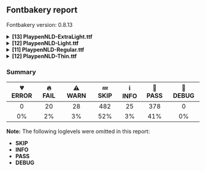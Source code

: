 ## Fontbakery report

Fontbakery version: 0.8.13

<details><summary><b>[13] PlaypenNLD-ExtraLight.ttf</b></summary><div><details><summary>🔥 <b>FAIL:</b> Check glyphs do not have components which are themselves components. (<a href="https://font-bakery.readthedocs.io/en/stable/fontbakery/profiles/googlefonts.html#com.google.fonts/check/glyf_nested_components">com.google.fonts/check/glyf_nested_components</a>)</summary><div>

>
>There have been bugs rendering variable fonts with nested components. Additionally, some static fonts with nested components have been reported to have rendering and printing issues.
>
>For more info, see: * https://github.com/googlefonts/fontbakery/issues/2961 * https://github.com/arrowtype/recursive/issues/412
>
* 🔥 **FAIL** The following glyphs have components which themselves are component glyphs:
	* uni1EAE
	* uni1EB0
	* uni1EB2
	* uni1EB4
	* uni1EA8
	* uni1EAA
	* Dcroat
	* uni1EC2
	* uni1EC4
	* IJacute
	* uni1ED4
	* uni1ED6
	* uni1EDA
	* uni1EE2
	* uni1EDC
	* uni1EDE
	* uni1EE0
	* uni1EE8
	* uni1EF0
	* uni1EEA
	* uni1EEC
	* uni1EEE
	* uni1EAF
	* uni1EB1
	* uni1EB3
	* uni1EB5
	* uni1EA5
	* uni1EA7
	* uni1EA9
	* uni1EAB
	* uni1EBF
	* uni1EC1
	* uni1EC3
	* uni1EC5
	* ijacute
	* uni1ED1
	* uni1ED3
	* uni1ED5
	* uni1ED7
	* uni1EDB
	* uni1EE3
	* uni1EDD
	* uni1EDF
	* uni1EE1
	* uni1EE9
	* uni1EF1
	* uni1EEB
	* uni1EED
	* uni1EEF
	* a.mod.fin
	* b.mod.ini
	* b.mod.med
	* b.mod.fin
	* c.mod.fin
	* d.mod.fin
	* f.mod.ini
	* f.mod.med
	* f.mod.fin
	* g.mod.ini
	* g.mod.med
	* g.mod.fin
	* h.mod.fin
	* i.mod.fin
	* j.mod.ini
	* j.mod.med
	* j.mod.fin
	* k.mod.fin
	* l.mod.fin
	* m.mod.fin
	* n.mod.fin
	* o.mod.ini
	* o.mod.med
	* o.mod.fin
	* p.mod.ini
	* p.mod.med
	* p.mod.fin
	* q.mod.ini
	* q.mod.med
	* q.mod.fin
	* r.mod.fin
	* s.mod.ini
	* u.mod.fin
	* v.mod.ini
	* v.mod.med
	* v.mod.fin
	* w.mod.ini
	* w.mod.med
	* w.mod.fin
	* x.mod.fin
	* y.mod.ini
	* y.mod.med
	* y.mod.fin
	* z.mod.fin
	* ae.mod.fin
	* oe.mod.fin
	* eth.mod.fin
	* ij.mod
	* ij.mod.ini
	* ij.mod.med
	* ij.mod.fin
	* b.jmc.fin
	* p.jmc
	* p.jmc.fin
	* q.jmc
	* q.jmc.fin
	* q.jmc_ar
	* q.jmc_ar.fin
	* s.jmc
	* germandbls.jmc.fin
	* ij.jmc.ini
	* ij.jmc.fin and thorn.jmc.fin [code: found-nested-components]
</div></details><details><summary>🔥 <b>FAIL:</b> PPEM must be an integer on hinted fonts. (<a href="https://font-bakery.readthedocs.io/en/stable/fontbakery/profiles/googlefonts.html#com.google.fonts/check/integer_ppem_if_hinted">com.google.fonts/check/integer_ppem_if_hinted</a>)</summary><div>

>
>Hinted fonts must have head table flag bit 3 set.
>
>Per https://docs.microsoft.com/en-us/typography/opentype/spec/head, bit 3 of Head::flags decides whether PPEM should be rounded. This bit should always be set for hinted fonts.
>
>Note: Bit 3 = Force ppem to integer values for all internal scaler math; May use fractional ppem sizes if this bit is clear;
>
* 🔥 **FAIL** This is a hinted font, so it must have bit 3 set on the flags of the head table, so that PPEM values will be rounded into an integer value.

This can be accomplished by using the 'gftools fix-hinting' command.

# create virtualenv
python3 -m venv venv
# activate virtualenv
source venv/bin/activate
# install gftools
pip install git+https://www.github.com/googlefonts/tools [code: bad-flags]
</div></details><details><summary>🔥 <b>FAIL:</b> Check font follows the Google Fonts vertical metric schema (<a href="https://font-bakery.readthedocs.io/en/stable/fontbakery/profiles/googlefonts.html#com.google.fonts/check/vertical_metrics">com.google.fonts/check/vertical_metrics</a>)</summary><div>

>
>This check generally enforces Google Fonts’ vertical metrics specifications. In particular: * lineGap must be 0 * Sum of hhea ascender + abs(descender) + linegap must be between 120% and 200% of UPM * Warning if sum is over 150% of UPM
>
>The threshold levels 150% (WARN) and 200% (FAIL) are somewhat arbitrarily chosen and may hint at a glaring mistake in the metrics calculations or UPM settings.
>
>Our documentation includes further information: https://github.com/googlefonts/gf-docs/tree/main/VerticalMetrics
>
* 🔥 **FAIL** The sum of hhea.ascender + abs(hhea.descender) + hhea.lineGap is 2045 when it should be at most 2000 [code: bad-hhea-range]
</div></details><details><summary>🔥 <b>FAIL:</b> Checking OS/2 usWinAscent & usWinDescent. (<a href="https://font-bakery.readthedocs.io/en/stable/fontbakery/profiles/universal.html#com.google.fonts/check/family/win_ascent_and_descent">com.google.fonts/check/family/win_ascent_and_descent</a>)</summary><div>

>
>A font's winAscent and winDescent values should be greater than or equal to the head table's yMax, abs(yMin) values. If they are less than these values, clipping can occur on Windows platforms (https://github.com/RedHatBrand/Overpass/issues/33).
>
>If the font includes tall/deep writing systems such as Arabic or Devanagari, the winAscent and winDescent can be greater than the yMax and abs(yMin) to accommodate vowel marks.
>
>When the win Metrics are significantly greater than the upm, the linespacing can appear too loose. To counteract this, enabling the OS/2 fsSelection bit 7 (Use_Typo_Metrics), will force Windows to use the OS/2 typo values instead. This means the font developer can control the linespacing with the typo values, whilst avoiding clipping by setting the win values to values greater than the yMax and abs(yMin).
>
* 🔥 **FAIL** OS/2.usWinAscent value should be equal or greater than 1745, but got 1273 instead [code: ascent]
* 🔥 **FAIL** OS/2.usWinDescent value should be equal or greater than 793, but got 773 instead. [code: descent]
</div></details><details><summary>🔥 <b>FAIL:</b> Checking post.italicAngle value. (derived from com.google.fonts/check/italic_angle) (<a href="https://font-bakery.readthedocs.io/en/stable/fontbakery/profiles/post.html#com.google.fonts/check/italic_angle">com.google.fonts/check/italic_angle</a>)</summary><div>

>
>The 'post' table italicAngle property should be a reasonable amount, likely not more than 30°. Note that in the OpenType specification, the value is negative for a rightward lean.
>
>https://docs.microsoft.com/en-us/typography/opentype/spec/post
>
* 🔥 **FAIL** Font is not italic, so post.italicAngle should be equal to zero. [code: non-zero-upright]
</div></details><details><summary>⚠ <b>WARN:</b> Combined length of family and style must not exceed 27 characters. (<a href="https://font-bakery.readthedocs.io/en/stable/fontbakery/profiles/googlefonts.html#com.google.fonts/check/name/family_and_style_max_length">com.google.fonts/check/name/family_and_style_max_length</a>)</summary><div>

>
>According to a GlyphsApp tutorial [1], in order to make sure all versions of Windows recognize it as a valid font file, we must make sure that the concatenated length of the familyname (NameID.FONT_FAMILY_NAME) and style (NameID.FONT_SUBFAMILY_NAME) strings in the name table do not exceed 20 characters.
>
>After discussing the problem in more detail at FontBakery issue #2179 [2] we decided that allowing up to 27 chars would still be on the safe side, though.
>
>[1] https://glyphsapp.com/tutorials/multiple-masters-part-3-setting-up-instances [2] https://github.com/googlefonts/fontbakery/issues/2179
>
* ⚠ **WARN** The combined length of family and style exceeds 27 chars in the following 'WINDOWS' entries:
 FONT_FAMILY_NAME = 'Playpen NLD ExtraLight' / SUBFAMILY_NAME = 'Regular'

Please take a look at the conversation at https://github.com/googlefonts/fontbakery/issues/2179 in order to understand the reasoning behind these name table records max-length criteria. [code: too-long]
</div></details><details><summary>⚠ <b>WARN:</b> Ensure fonts have ScriptLangTags declared on the 'meta' table. (<a href="https://font-bakery.readthedocs.io/en/stable/fontbakery/profiles/googlefonts.html#com.google.fonts/check/meta/script_lang_tags">com.google.fonts/check/meta/script_lang_tags</a>)</summary><div>

>
>The OpenType 'meta' table originated at Apple. Microsoft added it to OT with just two DataMap records:
>
>- dlng: comma-separated ScriptLangTags that indicate which scripts, or languages and scripts, with possible variants, the font is designed for.
>
>- slng: comma-separated ScriptLangTags that indicate which scripts, or languages and scripts, with possible variants, the font supports.
>
>The slng structure is intended to describe which languages and scripts the font overall supports. For example, a Traditional Chinese font that also contains Latin characters, can indicate Hant,Latn, showing that it supports Hant, the Traditional Chinese variant of the Hani script, and it also supports the Latn script.
>
>The dlng structure is far more interesting. A font may contain various glyphs, but only a particular subset of the glyphs may be truly "leading" in the design, while other glyphs may have been included for technical reasons. Such a Traditional Chinese font could only list Hant there, showing that it’s designed for Traditional Chinese, but the font would omit Latn, because the developers don’t think the font is really recommended for purely Latin-script use.
>
>The tags used in the structures can comprise just script, or also language and script. For example, if a font has Bulgarian Cyrillic alternates in the locl feature for the cyrl BGR OT languagesystem, it could also indicate in dlng explicitly that it supports bul-Cyrl. (Note that the scripts and languages in meta use the ISO language and script codes, not the OpenType ones).
>
>This check ensures that the font has the meta table containing the slng and dlng structures.
>
>All families in the Google Fonts collection should contain the 'meta' table. Windows 10 already uses it when deciding on which fonts to fall back to. The Google Fonts API and also other environments could use the data for smarter filtering. Most importantly, those entries should be added to the Noto fonts.
>
>In the font making process, some environments store this data in external files already. But the meta table provides a convenient way to store this inside the font file, so some tools may add the data, and unrelated tools may read this data. This makes the solution much more portable and universal.
>
* ⚠ **WARN** This font file does not have a 'meta' table. [code: lacks-meta-table]
</div></details><details><summary>⚠ <b>WARN:</b> Check font contains no unreachable glyphs (<a href="https://font-bakery.readthedocs.io/en/stable/fontbakery/profiles/universal.html#com.google.fonts/check/unreachable_glyphs">com.google.fonts/check/unreachable_glyphs</a>)</summary><div>

>
>Glyphs are either accessible directly through Unicode codepoints or through substitution rules.
>
>In Color Fonts, glyphs are also referenced by the COLR table.
>
>Any glyphs not accessible by either of these means are redundant and serve only to increase the font's file size.
>
* ⚠ **WARN** The following glyphs could not be reached by codepoint or substitution rules:

	- A.dec_locl

	- AE.cur.locl

	- F.cur_locl

	- G.cur_locl

	- G_locl

	- G_locl.au

	- IJacute

	- I_locl

	- M_locl

	- M_locl.au

	- OE.cur.locl

	- Q.cur_locl

	- Q.cur_locl.ini

	- Q.dec_pt

	- Q_locl

	- Q_locl.ini

	- T.cur_locl

	- U_locl.au

	- X.dec_locl

	- Y_locl

	- Z.dec_locl

	- _circle

	- b.jmc_dk

	- cnct.ful_t.lop_de_e

	- cnct.mlp_b_s.mod

	- cnct.mod_e_z.ful

	- f.alt1.mrr

	- f.ful_pe

	- f.ful_pl

	- four.alt1

	- i.loclTRK

	- ijacute

	- k.lop_pe

	- l.alt1.lop

	- nine.alt1

	- one.alt1

	- p.mrr_ca

	- seven.alt1

	- t.lop_de

	- uni030C.alt_locl

	- uni0312.case

	- x.cnt_de 

	- y_de
 [code: unreachable-glyphs]
</div></details><details><summary>⚠ <b>WARN:</b> Check if each glyph has the recommended amount of contours. (<a href="https://font-bakery.readthedocs.io/en/stable/fontbakery/profiles/universal.html#com.google.fonts/check/contour_count">com.google.fonts/check/contour_count</a>)</summary><div>

>
>Visually QAing thousands of glyphs by hand is tiring. Most glyphs can only be constructured in a handful of ways. This means a glyph's contour count will only differ slightly amongst different fonts, e.g a 'g' could either be 2 or 3 contours, depending on whether its double story or single story.
>
>However, a quotedbl should have 2 contours, unless the font belongs to a display family.
>
>This check currently does not cover variable fonts because there's plenty of alternative ways of constructing glyphs with multiple outlines for each feature in a VarFont. The expected contour count data for this check is currently optimized for the typical construction of glyphs in static fonts.
>
* ⚠ **WARN** This check inspects the glyph outlines and detects the total number of contours in each of them. The expected values are infered from the typical ammounts of contours observed in a large collection of reference font families. The divergences listed below may simply indicate a significantly different design on some of your glyphs. On the other hand, some of these may flag actual bugs in the font such as glyphs mapped to an incorrect codepoint. Please consider reviewing the design and codepoint assignment of these to make sure they are correct.

The following glyphs do not have the recommended number of contours:

	- Glyph name: Eth	Contours detected: 3	Expected: 2

	- Glyph name: aogonek	Contours detected: 3	Expected: 2

	- Glyph name: Dcroat	Contours detected: 3	Expected: 2

	- Glyph name: dcroat	Contours detected: 3	Expected: 2

	- Glyph name: eogonek	Contours detected: 3	Expected: 2

	- Glyph name: hbar	Contours detected: 2	Expected: 1

	- Glyph name: itilde	Contours detected: 4	Expected: 2

	- Glyph name: Lslash	Contours detected: 2	Expected: 1

	- Glyph name: lslash	Contours detected: 2	Expected: 1

	- Glyph name: Tbar	Contours detected: 2	Expected: 1

	- Glyph name: tbar	Contours detected: 2	Expected: 1

	- Glyph name: Uogonek	Contours detected: 2	Expected: 1

	- Glyph name: uogonek	Contours detected: 2	Expected: 1

	- Glyph name: ohorn	Contours detected: 3	Expected: 2

	- Glyph name: Uhorn	Contours detected: 2	Expected: 1

	- Glyph name: uhorn	Contours detected: 2	Expected: 1

	- Glyph name: uni1EDB	Contours detected: 4	Expected: 3

	- Glyph name: uni1EDD	Contours detected: 4	Expected: 3

	- Glyph name: uni1EDF	Contours detected: 4	Expected: 3

	- Glyph name: uni1EE1	Contours detected: 6	Expected: 3

	- Glyph name: uni1EE3	Contours detected: 4	Expected: 3

	- Glyph name: uni1EE8	Contours detected: 3	Expected: 2

	- Glyph name: uni1EE9	Contours detected: 3	Expected: 2

	- Glyph name: uni1EEA	Contours detected: 3	Expected: 2

	- Glyph name: uni1EEB	Contours detected: 3	Expected: 2

	- Glyph name: uni1EEC	Contours detected: 3	Expected: 2

	- Glyph name: uni1EED	Contours detected: 3	Expected: 2

	- Glyph name: uni1EEE	Contours detected: 3	Expected: 2

	- Glyph name: uni1EEF	Contours detected: 5	Expected: 2

	- Glyph name: uni1EF0	Contours detected: 3	Expected: 2

	- Glyph name: uni1EF1	Contours detected: 3	Expected: 2

	- Glyph name: Dcroat	Contours detected: 3	Expected: 2

	- Glyph name: Eth	Contours detected: 3	Expected: 2

	- Glyph name: Lslash	Contours detected: 2	Expected: 1

	- Glyph name: Tbar	Contours detected: 2	Expected: 1

	- Glyph name: Uhorn	Contours detected: 2	Expected: 1

	- Glyph name: Uogonek	Contours detected: 2	Expected: 1

	- Glyph name: aogonek	Contours detected: 3	Expected: 2

	- Glyph name: dcroat	Contours detected: 3	Expected: 2

	- Glyph name: eogonek	Contours detected: 3	Expected: 2

	- Glyph name: hbar	Contours detected: 2	Expected: 1

	- Glyph name: itilde	Contours detected: 4	Expected: 2

	- Glyph name: lslash	Contours detected: 2	Expected: 1

	- Glyph name: ohorn	Contours detected: 3	Expected: 2

	- Glyph name: tbar	Contours detected: 2	Expected: 1

	- Glyph name: uhorn	Contours detected: 2	Expected: 1

	- Glyph name: uni1EDB	Contours detected: 4	Expected: 3

	- Glyph name: uni1EDD	Contours detected: 4	Expected: 3

	- Glyph name: uni1EDF	Contours detected: 4	Expected: 3

	- Glyph name: uni1EE1	Contours detected: 6	Expected: 3

	- Glyph name: uni1EE3	Contours detected: 4	Expected: 3

	- Glyph name: uni1EE8	Contours detected: 3	Expected: 2

	- Glyph name: uni1EE9	Contours detected: 3	Expected: 2

	- Glyph name: uni1EEA	Contours detected: 3	Expected: 2

	- Glyph name: uni1EEB	Contours detected: 3	Expected: 2

	- Glyph name: uni1EEC	Contours detected: 3	Expected: 2

	- Glyph name: uni1EED	Contours detected: 3	Expected: 2

	- Glyph name: uni1EEE	Contours detected: 3	Expected: 2

	- Glyph name: uni1EEF	Contours detected: 5	Expected: 2

	- Glyph name: uni1EF0	Contours detected: 3	Expected: 2

	- Glyph name: uni1EF1	Contours detected: 3	Expected: 2 

	- Glyph name: uogonek	Contours detected: 2	Expected: 1
 [code: contour-count]
</div></details><details><summary>⚠ <b>WARN:</b> Ensure dotted circle glyph is present and can attach marks. (<a href="https://font-bakery.readthedocs.io/en/stable/fontbakery/profiles/universal.html#com.google.fonts/check/dotted_circle">com.google.fonts/check/dotted_circle</a>)</summary><div>

>
>The dotted circle character (U+25CC) is inserted by shaping engines before mark glyphs which do not have an associated base, especially in the context of broken syllabic clusters.
>
>For fonts containing combining marks, it is recommended that the dotted circle character be included so that these isolated marks can be displayed properly; for fonts supporting complex scripts, this should be considered mandatory.
>
>Additionally, when a dotted circle glyph is present, it should be able to display all marks correctly, meaning that it should contain anchors for all attaching marks.
>
* ⚠ **WARN** No dotted circle glyph present [code: missing-dotted-circle]
</div></details><details><summary>⚠ <b>WARN:</b> Check glyphs in mark glyph class are non-spacing. (<a href="https://font-bakery.readthedocs.io/en/stable/fontbakery/profiles/gdef.html#com.google.fonts/check/gdef_spacing_marks">com.google.fonts/check/gdef_spacing_marks</a>)</summary><div>

>
>Glyphs in the GDEF mark glyph class should be non-spacing.
>
>Spacing glyphs in the GDEF mark glyph class may have incorrect anchor positioning that was only intended for building composite glyphs during design.
>
* ⚠ **WARN** The following spacing glyphs may be in the GDEF mark glyph class by mistake:
	 periodcentered (U+00B7) and tildeshortcomb (unencoded) [code: spacing-mark-glyphs]
</div></details><details><summary>⚠ <b>WARN:</b> Check GDEF mark glyph class doesn't have characters that are not marks. (<a href="https://font-bakery.readthedocs.io/en/stable/fontbakery/profiles/gdef.html#com.google.fonts/check/gdef_non_mark_chars">com.google.fonts/check/gdef_non_mark_chars</a>)</summary><div>

>
>Glyphs in the GDEF mark glyph class become non-spacing and may be repositioned if they have mark anchors.
>
>Only combining mark glyphs should be in that class. Any non-mark glyph must not be in that class, in particular spacing glyphs.
>
* ⚠ **WARN** The following non-mark characters should not be in the GDEF mark glyph class:
	 U+00B7 [code: non-mark-chars]
</div></details><details><summary>⚠ <b>WARN:</b> Do outlines contain any jaggy segments? (<a href="https://font-bakery.readthedocs.io/en/stable/fontbakery/profiles/<Section: Outline Correctness Checks>.html#com.google.fonts/check/outline_jaggy_segments">com.google.fonts/check/outline_jaggy_segments</a>)</summary><div>

>
>This check heuristically detects outline segments which form a particularly small angle, indicative of an outline error. This may cause false positives in cases such as extreme ink traps, so should be regarded as advisory and backed up by manual inspection.
>
* ⚠ **WARN** The following glyphs have jaggy segments:

	* eng (U+014B): L<<241.0,491.0>--<190.0,336.0>>/B<<190.0,336.0>-<233.0,404.0>-<278.0,444.0>> = 14.09446118465354

	* h (U+0068): L<<499.0,1264.0>--<196.0,337.0>>/B<<196.0,337.0>-<239.0,405.0>-<284.0,444.5>> = 14.206792999203268

	* hbar (U+0127): L<<499.0,1264.0>--<196.0,337.0>>/B<<196.0,337.0>-<239.0,405.0>-<284.0,444.5>> = 14.206792999203268

	* hcircumflex (U+0125): L<<499.0,1264.0>--<196.0,337.0>>/B<<196.0,337.0>-<239.0,405.0>-<284.0,444.5>> = 14.206792999203268

	* n (U+006E): L<<241.0,491.0>--<190.0,336.0>>/B<<190.0,336.0>-<233.0,404.0>-<278.0,444.0>> = 14.09446118465354

	* nacute (U+0144): L<<241.0,491.0>--<190.0,336.0>>/B<<190.0,336.0>-<233.0,404.0>-<278.0,444.0>> = 14.09446118465354

	* ncaron (U+0148): L<<241.0,491.0>--<190.0,336.0>>/B<<190.0,336.0>-<233.0,404.0>-<278.0,444.0>> = 14.09446118465354

	* ntilde (U+00F1): L<<241.0,491.0>--<190.0,336.0>>/B<<190.0,336.0>-<233.0,404.0>-<278.0,444.0>> = 14.09446118465354

	* r (U+0072): L<<239.0,490.0>--<190.0,337.0>>/B<<190.0,337.0>-<232.0,408.0>-<273.0,447.5>> = 12.848148548866796

	* racute (U+0155): L<<239.0,490.0>--<190.0,337.0>>/B<<190.0,337.0>-<232.0,408.0>-<273.0,447.5>> = 12.848148548866796

	* rcaron (U+0159): L<<239.0,490.0>--<190.0,337.0>>/B<<190.0,337.0>-<232.0,408.0>-<273.0,447.5>> = 12.848148548866796

	* uni0146 (U+0146): L<<241.0,491.0>--<190.0,336.0>>/B<<190.0,336.0>-<233.0,404.0>-<278.0,444.0>> = 14.09446118465354 

	* uni0157 (U+0157): L<<239.0,490.0>--<190.0,337.0>>/B<<190.0,337.0>-<232.0,408.0>-<273.0,447.5>> = 12.848148548866796 [code: found-jaggy-segments]
</div></details><br></div></details><details><summary><b>[12] PlaypenNLD-Light.ttf</b></summary><div><details><summary>🔥 <b>FAIL:</b> Check glyphs do not have components which are themselves components. (<a href="https://font-bakery.readthedocs.io/en/stable/fontbakery/profiles/googlefonts.html#com.google.fonts/check/glyf_nested_components">com.google.fonts/check/glyf_nested_components</a>)</summary><div>

>
>There have been bugs rendering variable fonts with nested components. Additionally, some static fonts with nested components have been reported to have rendering and printing issues.
>
>For more info, see: * https://github.com/googlefonts/fontbakery/issues/2961 * https://github.com/arrowtype/recursive/issues/412
>
* 🔥 **FAIL** The following glyphs have components which themselves are component glyphs:
	* uni1EAE
	* uni1EB0
	* uni1EB2
	* uni1EB4
	* uni1EA8
	* uni1EAA
	* Dcroat
	* uni1EC2
	* uni1EC4
	* IJacute
	* uni1ED4
	* uni1ED6
	* uni1EDA
	* uni1EE2
	* uni1EDC
	* uni1EDE
	* uni1EE0
	* uni1EE8
	* uni1EF0
	* uni1EEA
	* uni1EEC
	* uni1EEE
	* uni1EAF
	* uni1EB1
	* uni1EB3
	* uni1EB5
	* uni1EA5
	* uni1EA7
	* uni1EA9
	* uni1EAB
	* uni1EBF
	* uni1EC1
	* uni1EC3
	* uni1EC5
	* ijacute
	* uni1ED1
	* uni1ED3
	* uni1ED5
	* uni1ED7
	* uni1EDB
	* uni1EE3
	* uni1EDD
	* uni1EDF
	* uni1EE1
	* uni1EE9
	* uni1EF1
	* uni1EEB
	* uni1EED
	* uni1EEF
	* a.mod.fin
	* b.mod.ini
	* b.mod.med
	* b.mod.fin
	* c.mod.fin
	* d.mod.fin
	* f.mod.ini
	* f.mod.med
	* f.mod.fin
	* g.mod.ini
	* g.mod.med
	* g.mod.fin
	* h.mod.fin
	* i.mod.fin
	* j.mod.ini
	* j.mod.med
	* j.mod.fin
	* k.mod.fin
	* l.mod.fin
	* m.mod.fin
	* n.mod.fin
	* o.mod.ini
	* o.mod.med
	* o.mod.fin
	* p.mod.ini
	* p.mod.med
	* p.mod.fin
	* q.mod.ini
	* q.mod.med
	* q.mod.fin
	* r.mod.fin
	* s.mod.ini
	* u.mod.fin
	* v.mod.ini
	* v.mod.med
	* v.mod.fin
	* w.mod.ini
	* w.mod.med
	* w.mod.fin
	* x.mod.fin
	* y.mod.ini
	* y.mod.med
	* y.mod.fin
	* z.mod.fin
	* ae.mod.fin
	* oe.mod.fin
	* eth.mod.fin
	* ij.mod
	* ij.mod.ini
	* ij.mod.med
	* ij.mod.fin
	* b.jmc.fin
	* p.jmc
	* p.jmc.fin
	* q.jmc
	* q.jmc.fin
	* q.jmc_ar
	* q.jmc_ar.fin
	* s.jmc
	* germandbls.jmc.fin
	* ij.jmc.ini
	* ij.jmc.fin and thorn.jmc.fin [code: found-nested-components]
</div></details><details><summary>🔥 <b>FAIL:</b> PPEM must be an integer on hinted fonts. (<a href="https://font-bakery.readthedocs.io/en/stable/fontbakery/profiles/googlefonts.html#com.google.fonts/check/integer_ppem_if_hinted">com.google.fonts/check/integer_ppem_if_hinted</a>)</summary><div>

>
>Hinted fonts must have head table flag bit 3 set.
>
>Per https://docs.microsoft.com/en-us/typography/opentype/spec/head, bit 3 of Head::flags decides whether PPEM should be rounded. This bit should always be set for hinted fonts.
>
>Note: Bit 3 = Force ppem to integer values for all internal scaler math; May use fractional ppem sizes if this bit is clear;
>
* 🔥 **FAIL** This is a hinted font, so it must have bit 3 set on the flags of the head table, so that PPEM values will be rounded into an integer value.

This can be accomplished by using the 'gftools fix-hinting' command.

# create virtualenv
python3 -m venv venv
# activate virtualenv
source venv/bin/activate
# install gftools
pip install git+https://www.github.com/googlefonts/tools [code: bad-flags]
</div></details><details><summary>🔥 <b>FAIL:</b> Check font follows the Google Fonts vertical metric schema (<a href="https://font-bakery.readthedocs.io/en/stable/fontbakery/profiles/googlefonts.html#com.google.fonts/check/vertical_metrics">com.google.fonts/check/vertical_metrics</a>)</summary><div>

>
>This check generally enforces Google Fonts’ vertical metrics specifications. In particular: * lineGap must be 0 * Sum of hhea ascender + abs(descender) + linegap must be between 120% and 200% of UPM * Warning if sum is over 150% of UPM
>
>The threshold levels 150% (WARN) and 200% (FAIL) are somewhat arbitrarily chosen and may hint at a glaring mistake in the metrics calculations or UPM settings.
>
>Our documentation includes further information: https://github.com/googlefonts/gf-docs/tree/main/VerticalMetrics
>
* 🔥 **FAIL** The sum of hhea.ascender + abs(hhea.descender) + hhea.lineGap is 2045 when it should be at most 2000 [code: bad-hhea-range]
</div></details><details><summary>🔥 <b>FAIL:</b> Checking OS/2 usWinAscent & usWinDescent. (<a href="https://font-bakery.readthedocs.io/en/stable/fontbakery/profiles/universal.html#com.google.fonts/check/family/win_ascent_and_descent">com.google.fonts/check/family/win_ascent_and_descent</a>)</summary><div>

>
>A font's winAscent and winDescent values should be greater than or equal to the head table's yMax, abs(yMin) values. If they are less than these values, clipping can occur on Windows platforms (https://github.com/RedHatBrand/Overpass/issues/33).
>
>If the font includes tall/deep writing systems such as Arabic or Devanagari, the winAscent and winDescent can be greater than the yMax and abs(yMin) to accommodate vowel marks.
>
>When the win Metrics are significantly greater than the upm, the linespacing can appear too loose. To counteract this, enabling the OS/2 fsSelection bit 7 (Use_Typo_Metrics), will force Windows to use the OS/2 typo values instead. This means the font developer can control the linespacing with the typo values, whilst avoiding clipping by setting the win values to values greater than the yMax and abs(yMin).
>
* 🔥 **FAIL** OS/2.usWinAscent value should be equal or greater than 1745, but got 1273 instead [code: ascent]
* 🔥 **FAIL** OS/2.usWinDescent value should be equal or greater than 793, but got 773 instead. [code: descent]
</div></details><details><summary>🔥 <b>FAIL:</b> Checking post.italicAngle value. (derived from com.google.fonts/check/italic_angle) (<a href="https://font-bakery.readthedocs.io/en/stable/fontbakery/profiles/post.html#com.google.fonts/check/italic_angle">com.google.fonts/check/italic_angle</a>)</summary><div>

>
>The 'post' table italicAngle property should be a reasonable amount, likely not more than 30°. Note that in the OpenType specification, the value is negative for a rightward lean.
>
>https://docs.microsoft.com/en-us/typography/opentype/spec/post
>
* 🔥 **FAIL** Font is not italic, so post.italicAngle should be equal to zero. [code: non-zero-upright]
</div></details><details><summary>⚠ <b>WARN:</b> Ensure fonts have ScriptLangTags declared on the 'meta' table. (<a href="https://font-bakery.readthedocs.io/en/stable/fontbakery/profiles/googlefonts.html#com.google.fonts/check/meta/script_lang_tags">com.google.fonts/check/meta/script_lang_tags</a>)</summary><div>

>
>The OpenType 'meta' table originated at Apple. Microsoft added it to OT with just two DataMap records:
>
>- dlng: comma-separated ScriptLangTags that indicate which scripts, or languages and scripts, with possible variants, the font is designed for.
>
>- slng: comma-separated ScriptLangTags that indicate which scripts, or languages and scripts, with possible variants, the font supports.
>
>The slng structure is intended to describe which languages and scripts the font overall supports. For example, a Traditional Chinese font that also contains Latin characters, can indicate Hant,Latn, showing that it supports Hant, the Traditional Chinese variant of the Hani script, and it also supports the Latn script.
>
>The dlng structure is far more interesting. A font may contain various glyphs, but only a particular subset of the glyphs may be truly "leading" in the design, while other glyphs may have been included for technical reasons. Such a Traditional Chinese font could only list Hant there, showing that it’s designed for Traditional Chinese, but the font would omit Latn, because the developers don’t think the font is really recommended for purely Latin-script use.
>
>The tags used in the structures can comprise just script, or also language and script. For example, if a font has Bulgarian Cyrillic alternates in the locl feature for the cyrl BGR OT languagesystem, it could also indicate in dlng explicitly that it supports bul-Cyrl. (Note that the scripts and languages in meta use the ISO language and script codes, not the OpenType ones).
>
>This check ensures that the font has the meta table containing the slng and dlng structures.
>
>All families in the Google Fonts collection should contain the 'meta' table. Windows 10 already uses it when deciding on which fonts to fall back to. The Google Fonts API and also other environments could use the data for smarter filtering. Most importantly, those entries should be added to the Noto fonts.
>
>In the font making process, some environments store this data in external files already. But the meta table provides a convenient way to store this inside the font file, so some tools may add the data, and unrelated tools may read this data. This makes the solution much more portable and universal.
>
* ⚠ **WARN** This font file does not have a 'meta' table. [code: lacks-meta-table]
</div></details><details><summary>⚠ <b>WARN:</b> Check font contains no unreachable glyphs (<a href="https://font-bakery.readthedocs.io/en/stable/fontbakery/profiles/universal.html#com.google.fonts/check/unreachable_glyphs">com.google.fonts/check/unreachable_glyphs</a>)</summary><div>

>
>Glyphs are either accessible directly through Unicode codepoints or through substitution rules.
>
>In Color Fonts, glyphs are also referenced by the COLR table.
>
>Any glyphs not accessible by either of these means are redundant and serve only to increase the font's file size.
>
* ⚠ **WARN** The following glyphs could not be reached by codepoint or substitution rules:

	- A.dec_locl

	- AE.cur.locl

	- F.cur_locl

	- G.cur_locl

	- G_locl

	- G_locl.au

	- IJacute

	- I_locl

	- M_locl

	- M_locl.au

	- OE.cur.locl

	- Q.cur_locl

	- Q.cur_locl.ini

	- Q.dec_pt

	- Q_locl

	- Q_locl.ini

	- T.cur_locl

	- U_locl.au

	- X.dec_locl

	- Y_locl

	- Z.dec_locl

	- _circle

	- b.jmc_dk

	- cnct.ful_t.lop_de_e

	- cnct.mlp_b_s.mod

	- cnct.mod_e_z.ful

	- f.alt1.mrr

	- f.ful_pe

	- f.ful_pl

	- four.alt1

	- i.loclTRK

	- ijacute

	- k.lop_pe

	- l.alt1.lop

	- nine.alt1

	- one.alt1

	- p.mrr_ca

	- seven.alt1

	- t.lop_de

	- uni030C.alt_locl

	- uni0312.case

	- x.cnt_de 

	- y_de
 [code: unreachable-glyphs]
</div></details><details><summary>⚠ <b>WARN:</b> Check if each glyph has the recommended amount of contours. (<a href="https://font-bakery.readthedocs.io/en/stable/fontbakery/profiles/universal.html#com.google.fonts/check/contour_count">com.google.fonts/check/contour_count</a>)</summary><div>

>
>Visually QAing thousands of glyphs by hand is tiring. Most glyphs can only be constructured in a handful of ways. This means a glyph's contour count will only differ slightly amongst different fonts, e.g a 'g' could either be 2 or 3 contours, depending on whether its double story or single story.
>
>However, a quotedbl should have 2 contours, unless the font belongs to a display family.
>
>This check currently does not cover variable fonts because there's plenty of alternative ways of constructing glyphs with multiple outlines for each feature in a VarFont. The expected contour count data for this check is currently optimized for the typical construction of glyphs in static fonts.
>
* ⚠ **WARN** This check inspects the glyph outlines and detects the total number of contours in each of them. The expected values are infered from the typical ammounts of contours observed in a large collection of reference font families. The divergences listed below may simply indicate a significantly different design on some of your glyphs. On the other hand, some of these may flag actual bugs in the font such as glyphs mapped to an incorrect codepoint. Please consider reviewing the design and codepoint assignment of these to make sure they are correct.

The following glyphs do not have the recommended number of contours:

	- Glyph name: Eth	Contours detected: 3	Expected: 2

	- Glyph name: aogonek	Contours detected: 3	Expected: 2

	- Glyph name: Dcroat	Contours detected: 3	Expected: 2

	- Glyph name: dcroat	Contours detected: 3	Expected: 2

	- Glyph name: eogonek	Contours detected: 3	Expected: 2

	- Glyph name: hbar	Contours detected: 2	Expected: 1

	- Glyph name: itilde	Contours detected: 4	Expected: 2

	- Glyph name: Lslash	Contours detected: 2	Expected: 1

	- Glyph name: lslash	Contours detected: 2	Expected: 1

	- Glyph name: Tbar	Contours detected: 2	Expected: 1

	- Glyph name: tbar	Contours detected: 2	Expected: 1

	- Glyph name: Uogonek	Contours detected: 2	Expected: 1

	- Glyph name: uogonek	Contours detected: 2	Expected: 1

	- Glyph name: ohorn	Contours detected: 3	Expected: 2

	- Glyph name: Uhorn	Contours detected: 2	Expected: 1

	- Glyph name: uhorn	Contours detected: 2	Expected: 1

	- Glyph name: uni1EDB	Contours detected: 4	Expected: 3

	- Glyph name: uni1EDD	Contours detected: 4	Expected: 3

	- Glyph name: uni1EDF	Contours detected: 4	Expected: 3

	- Glyph name: uni1EE1	Contours detected: 6	Expected: 3

	- Glyph name: uni1EE3	Contours detected: 4	Expected: 3

	- Glyph name: uni1EE8	Contours detected: 3	Expected: 2

	- Glyph name: uni1EE9	Contours detected: 3	Expected: 2

	- Glyph name: uni1EEA	Contours detected: 3	Expected: 2

	- Glyph name: uni1EEB	Contours detected: 3	Expected: 2

	- Glyph name: uni1EEC	Contours detected: 3	Expected: 2

	- Glyph name: uni1EED	Contours detected: 3	Expected: 2

	- Glyph name: uni1EEE	Contours detected: 3	Expected: 2

	- Glyph name: uni1EEF	Contours detected: 5	Expected: 2

	- Glyph name: uni1EF0	Contours detected: 3	Expected: 2

	- Glyph name: uni1EF1	Contours detected: 3	Expected: 2

	- Glyph name: Dcroat	Contours detected: 3	Expected: 2

	- Glyph name: Eth	Contours detected: 3	Expected: 2

	- Glyph name: Lslash	Contours detected: 2	Expected: 1

	- Glyph name: Tbar	Contours detected: 2	Expected: 1

	- Glyph name: Uhorn	Contours detected: 2	Expected: 1

	- Glyph name: Uogonek	Contours detected: 2	Expected: 1

	- Glyph name: aogonek	Contours detected: 3	Expected: 2

	- Glyph name: dcroat	Contours detected: 3	Expected: 2

	- Glyph name: eogonek	Contours detected: 3	Expected: 2

	- Glyph name: hbar	Contours detected: 2	Expected: 1

	- Glyph name: itilde	Contours detected: 4	Expected: 2

	- Glyph name: lslash	Contours detected: 2	Expected: 1

	- Glyph name: ohorn	Contours detected: 3	Expected: 2

	- Glyph name: tbar	Contours detected: 2	Expected: 1

	- Glyph name: uhorn	Contours detected: 2	Expected: 1

	- Glyph name: uni1EDB	Contours detected: 4	Expected: 3

	- Glyph name: uni1EDD	Contours detected: 4	Expected: 3

	- Glyph name: uni1EDF	Contours detected: 4	Expected: 3

	- Glyph name: uni1EE1	Contours detected: 6	Expected: 3

	- Glyph name: uni1EE3	Contours detected: 4	Expected: 3

	- Glyph name: uni1EE8	Contours detected: 3	Expected: 2

	- Glyph name: uni1EE9	Contours detected: 3	Expected: 2

	- Glyph name: uni1EEA	Contours detected: 3	Expected: 2

	- Glyph name: uni1EEB	Contours detected: 3	Expected: 2

	- Glyph name: uni1EEC	Contours detected: 3	Expected: 2

	- Glyph name: uni1EED	Contours detected: 3	Expected: 2

	- Glyph name: uni1EEE	Contours detected: 3	Expected: 2

	- Glyph name: uni1EEF	Contours detected: 5	Expected: 2

	- Glyph name: uni1EF0	Contours detected: 3	Expected: 2

	- Glyph name: uni1EF1	Contours detected: 3	Expected: 2 

	- Glyph name: uogonek	Contours detected: 2	Expected: 1
 [code: contour-count]
</div></details><details><summary>⚠ <b>WARN:</b> Ensure dotted circle glyph is present and can attach marks. (<a href="https://font-bakery.readthedocs.io/en/stable/fontbakery/profiles/universal.html#com.google.fonts/check/dotted_circle">com.google.fonts/check/dotted_circle</a>)</summary><div>

>
>The dotted circle character (U+25CC) is inserted by shaping engines before mark glyphs which do not have an associated base, especially in the context of broken syllabic clusters.
>
>For fonts containing combining marks, it is recommended that the dotted circle character be included so that these isolated marks can be displayed properly; for fonts supporting complex scripts, this should be considered mandatory.
>
>Additionally, when a dotted circle glyph is present, it should be able to display all marks correctly, meaning that it should contain anchors for all attaching marks.
>
* ⚠ **WARN** No dotted circle glyph present [code: missing-dotted-circle]
</div></details><details><summary>⚠ <b>WARN:</b> Check glyphs in mark glyph class are non-spacing. (<a href="https://font-bakery.readthedocs.io/en/stable/fontbakery/profiles/gdef.html#com.google.fonts/check/gdef_spacing_marks">com.google.fonts/check/gdef_spacing_marks</a>)</summary><div>

>
>Glyphs in the GDEF mark glyph class should be non-spacing.
>
>Spacing glyphs in the GDEF mark glyph class may have incorrect anchor positioning that was only intended for building composite glyphs during design.
>
* ⚠ **WARN** The following spacing glyphs may be in the GDEF mark glyph class by mistake:
	 periodcentered (U+00B7) and tildeshortcomb (unencoded) [code: spacing-mark-glyphs]
</div></details><details><summary>⚠ <b>WARN:</b> Check GDEF mark glyph class doesn't have characters that are not marks. (<a href="https://font-bakery.readthedocs.io/en/stable/fontbakery/profiles/gdef.html#com.google.fonts/check/gdef_non_mark_chars">com.google.fonts/check/gdef_non_mark_chars</a>)</summary><div>

>
>Glyphs in the GDEF mark glyph class become non-spacing and may be repositioned if they have mark anchors.
>
>Only combining mark glyphs should be in that class. Any non-mark glyph must not be in that class, in particular spacing glyphs.
>
* ⚠ **WARN** The following non-mark characters should not be in the GDEF mark glyph class:
	 U+00B7 [code: non-mark-chars]
</div></details><details><summary>⚠ <b>WARN:</b> Do outlines contain any jaggy segments? (<a href="https://font-bakery.readthedocs.io/en/stable/fontbakery/profiles/<Section: Outline Correctness Checks>.html#com.google.fonts/check/outline_jaggy_segments">com.google.fonts/check/outline_jaggy_segments</a>)</summary><div>

>
>This check heuristically detects outline segments which form a particularly small angle, indicative of an outline error. This may cause false positives in cases such as extreme ink traps, so should be regarded as advisory and backed up by manual inspection.
>
* ⚠ **WARN** The following glyphs have jaggy segments:

	* d (U+0064): B<<387.0,121.0>-<389.0,129.0>-<392.0,137.0>>/B<<392.0,137.0>-<333.0,52.0>-<275.5,17.5>> = 14.209152016993317

	* dcaron (U+010F): B<<387.0,121.0>-<389.0,129.0>-<392.0,137.0>>/B<<392.0,137.0>-<333.0,52.0>-<275.5,17.5>> = 14.209152016993317 

	* dcroat (U+0111): B<<387.0,121.0>-<389.0,129.0>-<392.0,137.0>>/B<<392.0,137.0>-<333.0,52.0>-<275.5,17.5>> = 14.209152016993317 [code: found-jaggy-segments]
</div></details><br></div></details><details><summary><b>[11] PlaypenNLD-Regular.ttf</b></summary><div><details><summary>🔥 <b>FAIL:</b> Check glyphs do not have components which are themselves components. (<a href="https://font-bakery.readthedocs.io/en/stable/fontbakery/profiles/googlefonts.html#com.google.fonts/check/glyf_nested_components">com.google.fonts/check/glyf_nested_components</a>)</summary><div>

>
>There have been bugs rendering variable fonts with nested components. Additionally, some static fonts with nested components have been reported to have rendering and printing issues.
>
>For more info, see: * https://github.com/googlefonts/fontbakery/issues/2961 * https://github.com/arrowtype/recursive/issues/412
>
* 🔥 **FAIL** The following glyphs have components which themselves are component glyphs:
	* uni1EAE
	* uni1EB0
	* uni1EB2
	* uni1EB4
	* uni1EA8
	* uni1EAA
	* Dcroat
	* uni1EC2
	* uni1EC4
	* IJacute
	* uni1ED4
	* uni1ED6
	* uni1EDA
	* uni1EE2
	* uni1EDC
	* uni1EDE
	* uni1EE0
	* uni1EE8
	* uni1EF0
	* uni1EEA
	* uni1EEC
	* uni1EEE
	* uni1EAF
	* uni1EB1
	* uni1EB3
	* uni1EB5
	* uni1EA5
	* uni1EA7
	* uni1EA9
	* uni1EAB
	* uni1EBF
	* uni1EC1
	* uni1EC3
	* uni1EC5
	* ijacute
	* uni1ED1
	* uni1ED3
	* uni1ED5
	* uni1ED7
	* uni1EDB
	* uni1EE3
	* uni1EDD
	* uni1EDF
	* uni1EE1
	* uni1EE9
	* uni1EF1
	* uni1EEB
	* uni1EED
	* uni1EEF
	* a.mod.fin
	* b.mod.ini
	* b.mod.med
	* b.mod.fin
	* c.mod.fin
	* d.mod.fin
	* f.mod.ini
	* f.mod.med
	* f.mod.fin
	* g.mod.ini
	* g.mod.med
	* g.mod.fin
	* h.mod.fin
	* i.mod.fin
	* j.mod.ini
	* j.mod.med
	* j.mod.fin
	* k.mod.fin
	* l.mod.fin
	* m.mod.fin
	* n.mod.fin
	* o.mod.ini
	* o.mod.med
	* o.mod.fin
	* p.mod.ini
	* p.mod.med
	* p.mod.fin
	* q.mod.ini
	* q.mod.med
	* q.mod.fin
	* r.mod.fin
	* s.mod.ini
	* u.mod.fin
	* v.mod.ini
	* v.mod.med
	* v.mod.fin
	* w.mod.ini
	* w.mod.med
	* w.mod.fin
	* x.mod.fin
	* y.mod.ini
	* y.mod.med
	* y.mod.fin
	* z.mod.fin
	* ae.mod.fin
	* oe.mod.fin
	* eth.mod.fin
	* ij.mod
	* ij.mod.ini
	* ij.mod.med
	* ij.mod.fin
	* b.jmc.fin
	* p.jmc
	* p.jmc.fin
	* q.jmc
	* q.jmc.fin
	* q.jmc_ar
	* q.jmc_ar.fin
	* s.jmc
	* germandbls.jmc.fin
	* ij.jmc.ini
	* ij.jmc.fin and thorn.jmc.fin [code: found-nested-components]
</div></details><details><summary>🔥 <b>FAIL:</b> PPEM must be an integer on hinted fonts. (<a href="https://font-bakery.readthedocs.io/en/stable/fontbakery/profiles/googlefonts.html#com.google.fonts/check/integer_ppem_if_hinted">com.google.fonts/check/integer_ppem_if_hinted</a>)</summary><div>

>
>Hinted fonts must have head table flag bit 3 set.
>
>Per https://docs.microsoft.com/en-us/typography/opentype/spec/head, bit 3 of Head::flags decides whether PPEM should be rounded. This bit should always be set for hinted fonts.
>
>Note: Bit 3 = Force ppem to integer values for all internal scaler math; May use fractional ppem sizes if this bit is clear;
>
* 🔥 **FAIL** This is a hinted font, so it must have bit 3 set on the flags of the head table, so that PPEM values will be rounded into an integer value.

This can be accomplished by using the 'gftools fix-hinting' command.

# create virtualenv
python3 -m venv venv
# activate virtualenv
source venv/bin/activate
# install gftools
pip install git+https://www.github.com/googlefonts/tools [code: bad-flags]
</div></details><details><summary>🔥 <b>FAIL:</b> Check font follows the Google Fonts vertical metric schema (<a href="https://font-bakery.readthedocs.io/en/stable/fontbakery/profiles/googlefonts.html#com.google.fonts/check/vertical_metrics">com.google.fonts/check/vertical_metrics</a>)</summary><div>

>
>This check generally enforces Google Fonts’ vertical metrics specifications. In particular: * lineGap must be 0 * Sum of hhea ascender + abs(descender) + linegap must be between 120% and 200% of UPM * Warning if sum is over 150% of UPM
>
>The threshold levels 150% (WARN) and 200% (FAIL) are somewhat arbitrarily chosen and may hint at a glaring mistake in the metrics calculations or UPM settings.
>
>Our documentation includes further information: https://github.com/googlefonts/gf-docs/tree/main/VerticalMetrics
>
* 🔥 **FAIL** The sum of hhea.ascender + abs(hhea.descender) + hhea.lineGap is 2045 when it should be at most 2000 [code: bad-hhea-range]
</div></details><details><summary>🔥 <b>FAIL:</b> Checking OS/2 usWinAscent & usWinDescent. (<a href="https://font-bakery.readthedocs.io/en/stable/fontbakery/profiles/universal.html#com.google.fonts/check/family/win_ascent_and_descent">com.google.fonts/check/family/win_ascent_and_descent</a>)</summary><div>

>
>A font's winAscent and winDescent values should be greater than or equal to the head table's yMax, abs(yMin) values. If they are less than these values, clipping can occur on Windows platforms (https://github.com/RedHatBrand/Overpass/issues/33).
>
>If the font includes tall/deep writing systems such as Arabic or Devanagari, the winAscent and winDescent can be greater than the yMax and abs(yMin) to accommodate vowel marks.
>
>When the win Metrics are significantly greater than the upm, the linespacing can appear too loose. To counteract this, enabling the OS/2 fsSelection bit 7 (Use_Typo_Metrics), will force Windows to use the OS/2 typo values instead. This means the font developer can control the linespacing with the typo values, whilst avoiding clipping by setting the win values to values greater than the yMax and abs(yMin).
>
* 🔥 **FAIL** OS/2.usWinAscent value should be equal or greater than 1745, but got 1273 instead [code: ascent]
* 🔥 **FAIL** OS/2.usWinDescent value should be equal or greater than 793, but got 773 instead. [code: descent]
</div></details><details><summary>🔥 <b>FAIL:</b> Checking post.italicAngle value. (derived from com.google.fonts/check/italic_angle) (<a href="https://font-bakery.readthedocs.io/en/stable/fontbakery/profiles/post.html#com.google.fonts/check/italic_angle">com.google.fonts/check/italic_angle</a>)</summary><div>

>
>The 'post' table italicAngle property should be a reasonable amount, likely not more than 30°. Note that in the OpenType specification, the value is negative for a rightward lean.
>
>https://docs.microsoft.com/en-us/typography/opentype/spec/post
>
* 🔥 **FAIL** Font is not italic, so post.italicAngle should be equal to zero. [code: non-zero-upright]
</div></details><details><summary>⚠ <b>WARN:</b> Ensure fonts have ScriptLangTags declared on the 'meta' table. (<a href="https://font-bakery.readthedocs.io/en/stable/fontbakery/profiles/googlefonts.html#com.google.fonts/check/meta/script_lang_tags">com.google.fonts/check/meta/script_lang_tags</a>)</summary><div>

>
>The OpenType 'meta' table originated at Apple. Microsoft added it to OT with just two DataMap records:
>
>- dlng: comma-separated ScriptLangTags that indicate which scripts, or languages and scripts, with possible variants, the font is designed for.
>
>- slng: comma-separated ScriptLangTags that indicate which scripts, or languages and scripts, with possible variants, the font supports.
>
>The slng structure is intended to describe which languages and scripts the font overall supports. For example, a Traditional Chinese font that also contains Latin characters, can indicate Hant,Latn, showing that it supports Hant, the Traditional Chinese variant of the Hani script, and it also supports the Latn script.
>
>The dlng structure is far more interesting. A font may contain various glyphs, but only a particular subset of the glyphs may be truly "leading" in the design, while other glyphs may have been included for technical reasons. Such a Traditional Chinese font could only list Hant there, showing that it’s designed for Traditional Chinese, but the font would omit Latn, because the developers don’t think the font is really recommended for purely Latin-script use.
>
>The tags used in the structures can comprise just script, or also language and script. For example, if a font has Bulgarian Cyrillic alternates in the locl feature for the cyrl BGR OT languagesystem, it could also indicate in dlng explicitly that it supports bul-Cyrl. (Note that the scripts and languages in meta use the ISO language and script codes, not the OpenType ones).
>
>This check ensures that the font has the meta table containing the slng and dlng structures.
>
>All families in the Google Fonts collection should contain the 'meta' table. Windows 10 already uses it when deciding on which fonts to fall back to. The Google Fonts API and also other environments could use the data for smarter filtering. Most importantly, those entries should be added to the Noto fonts.
>
>In the font making process, some environments store this data in external files already. But the meta table provides a convenient way to store this inside the font file, so some tools may add the data, and unrelated tools may read this data. This makes the solution much more portable and universal.
>
* ⚠ **WARN** This font file does not have a 'meta' table. [code: lacks-meta-table]
</div></details><details><summary>⚠ <b>WARN:</b> Check font contains no unreachable glyphs (<a href="https://font-bakery.readthedocs.io/en/stable/fontbakery/profiles/universal.html#com.google.fonts/check/unreachable_glyphs">com.google.fonts/check/unreachable_glyphs</a>)</summary><div>

>
>Glyphs are either accessible directly through Unicode codepoints or through substitution rules.
>
>In Color Fonts, glyphs are also referenced by the COLR table.
>
>Any glyphs not accessible by either of these means are redundant and serve only to increase the font's file size.
>
* ⚠ **WARN** The following glyphs could not be reached by codepoint or substitution rules:

	- A.dec_locl

	- AE.cur.locl

	- F.cur_locl

	- G.cur_locl

	- G_locl

	- G_locl.au

	- IJacute

	- I_locl

	- M_locl

	- M_locl.au

	- OE.cur.locl

	- Q.cur_locl

	- Q.cur_locl.ini

	- Q.dec_pt

	- Q_locl

	- Q_locl.ini

	- T.cur_locl

	- U_locl.au

	- X.dec_locl

	- Y_locl

	- Z.dec_locl

	- _circle

	- b.jmc_dk

	- cnct.ful_t.lop_de_e

	- cnct.mlp_b_s.mod

	- cnct.mod_e_z.ful

	- f.alt1.mrr

	- f.ful_pe

	- f.ful_pl

	- four.alt1

	- i.loclTRK

	- ijacute

	- k.lop_pe

	- l.alt1.lop

	- nine.alt1

	- one.alt1

	- p.mrr_ca

	- seven.alt1

	- t.lop_de

	- uni030C.alt_locl

	- uni0312.case

	- x.cnt_de 

	- y_de
 [code: unreachable-glyphs]
</div></details><details><summary>⚠ <b>WARN:</b> Check if each glyph has the recommended amount of contours. (<a href="https://font-bakery.readthedocs.io/en/stable/fontbakery/profiles/universal.html#com.google.fonts/check/contour_count">com.google.fonts/check/contour_count</a>)</summary><div>

>
>Visually QAing thousands of glyphs by hand is tiring. Most glyphs can only be constructured in a handful of ways. This means a glyph's contour count will only differ slightly amongst different fonts, e.g a 'g' could either be 2 or 3 contours, depending on whether its double story or single story.
>
>However, a quotedbl should have 2 contours, unless the font belongs to a display family.
>
>This check currently does not cover variable fonts because there's plenty of alternative ways of constructing glyphs with multiple outlines for each feature in a VarFont. The expected contour count data for this check is currently optimized for the typical construction of glyphs in static fonts.
>
* ⚠ **WARN** This check inspects the glyph outlines and detects the total number of contours in each of them. The expected values are infered from the typical ammounts of contours observed in a large collection of reference font families. The divergences listed below may simply indicate a significantly different design on some of your glyphs. On the other hand, some of these may flag actual bugs in the font such as glyphs mapped to an incorrect codepoint. Please consider reviewing the design and codepoint assignment of these to make sure they are correct.

The following glyphs do not have the recommended number of contours:

	- Glyph name: Eth	Contours detected: 3	Expected: 2

	- Glyph name: aogonek	Contours detected: 3	Expected: 2

	- Glyph name: Dcroat	Contours detected: 3	Expected: 2

	- Glyph name: dcroat	Contours detected: 3	Expected: 2

	- Glyph name: eogonek	Contours detected: 3	Expected: 2

	- Glyph name: hbar	Contours detected: 2	Expected: 1

	- Glyph name: Lslash	Contours detected: 2	Expected: 1

	- Glyph name: lslash	Contours detected: 2	Expected: 1

	- Glyph name: Tbar	Contours detected: 2	Expected: 1

	- Glyph name: tbar	Contours detected: 2	Expected: 1

	- Glyph name: Uogonek	Contours detected: 2	Expected: 1

	- Glyph name: uogonek	Contours detected: 2	Expected: 1

	- Glyph name: ohorn	Contours detected: 3	Expected: 2

	- Glyph name: Uhorn	Contours detected: 2	Expected: 1

	- Glyph name: uhorn	Contours detected: 2	Expected: 1

	- Glyph name: uni1EDB	Contours detected: 4	Expected: 3

	- Glyph name: uni1EDD	Contours detected: 4	Expected: 3

	- Glyph name: uni1EDF	Contours detected: 4	Expected: 3

	- Glyph name: uni1EE1	Contours detected: 4	Expected: 3

	- Glyph name: uni1EE3	Contours detected: 4	Expected: 3

	- Glyph name: uni1EE8	Contours detected: 3	Expected: 2

	- Glyph name: uni1EE9	Contours detected: 3	Expected: 2

	- Glyph name: uni1EEA	Contours detected: 3	Expected: 2

	- Glyph name: uni1EEB	Contours detected: 3	Expected: 2

	- Glyph name: uni1EEC	Contours detected: 3	Expected: 2

	- Glyph name: uni1EED	Contours detected: 3	Expected: 2

	- Glyph name: uni1EEE	Contours detected: 3	Expected: 2

	- Glyph name: uni1EEF	Contours detected: 3	Expected: 2

	- Glyph name: uni1EF0	Contours detected: 3	Expected: 2

	- Glyph name: uni1EF1	Contours detected: 3	Expected: 2

	- Glyph name: Dcroat	Contours detected: 3	Expected: 2

	- Glyph name: Eth	Contours detected: 3	Expected: 2

	- Glyph name: Lslash	Contours detected: 2	Expected: 1

	- Glyph name: Tbar	Contours detected: 2	Expected: 1

	- Glyph name: Uhorn	Contours detected: 2	Expected: 1

	- Glyph name: Uogonek	Contours detected: 2	Expected: 1

	- Glyph name: aogonek	Contours detected: 3	Expected: 2

	- Glyph name: dcroat	Contours detected: 3	Expected: 2

	- Glyph name: eogonek	Contours detected: 3	Expected: 2

	- Glyph name: hbar	Contours detected: 2	Expected: 1

	- Glyph name: lslash	Contours detected: 2	Expected: 1

	- Glyph name: ohorn	Contours detected: 3	Expected: 2

	- Glyph name: tbar	Contours detected: 2	Expected: 1

	- Glyph name: uhorn	Contours detected: 2	Expected: 1

	- Glyph name: uni1EDB	Contours detected: 4	Expected: 3

	- Glyph name: uni1EDD	Contours detected: 4	Expected: 3

	- Glyph name: uni1EDF	Contours detected: 4	Expected: 3

	- Glyph name: uni1EE1	Contours detected: 4	Expected: 3

	- Glyph name: uni1EE3	Contours detected: 4	Expected: 3

	- Glyph name: uni1EE8	Contours detected: 3	Expected: 2

	- Glyph name: uni1EE9	Contours detected: 3	Expected: 2

	- Glyph name: uni1EEA	Contours detected: 3	Expected: 2

	- Glyph name: uni1EEB	Contours detected: 3	Expected: 2

	- Glyph name: uni1EEC	Contours detected: 3	Expected: 2

	- Glyph name: uni1EED	Contours detected: 3	Expected: 2

	- Glyph name: uni1EEE	Contours detected: 3	Expected: 2

	- Glyph name: uni1EEF	Contours detected: 3	Expected: 2

	- Glyph name: uni1EF0	Contours detected: 3	Expected: 2

	- Glyph name: uni1EF1	Contours detected: 3	Expected: 2 

	- Glyph name: uogonek	Contours detected: 2	Expected: 1
 [code: contour-count]
</div></details><details><summary>⚠ <b>WARN:</b> Ensure dotted circle glyph is present and can attach marks. (<a href="https://font-bakery.readthedocs.io/en/stable/fontbakery/profiles/universal.html#com.google.fonts/check/dotted_circle">com.google.fonts/check/dotted_circle</a>)</summary><div>

>
>The dotted circle character (U+25CC) is inserted by shaping engines before mark glyphs which do not have an associated base, especially in the context of broken syllabic clusters.
>
>For fonts containing combining marks, it is recommended that the dotted circle character be included so that these isolated marks can be displayed properly; for fonts supporting complex scripts, this should be considered mandatory.
>
>Additionally, when a dotted circle glyph is present, it should be able to display all marks correctly, meaning that it should contain anchors for all attaching marks.
>
* ⚠ **WARN** No dotted circle glyph present [code: missing-dotted-circle]
</div></details><details><summary>⚠ <b>WARN:</b> Check glyphs in mark glyph class are non-spacing. (<a href="https://font-bakery.readthedocs.io/en/stable/fontbakery/profiles/gdef.html#com.google.fonts/check/gdef_spacing_marks">com.google.fonts/check/gdef_spacing_marks</a>)</summary><div>

>
>Glyphs in the GDEF mark glyph class should be non-spacing.
>
>Spacing glyphs in the GDEF mark glyph class may have incorrect anchor positioning that was only intended for building composite glyphs during design.
>
* ⚠ **WARN** The following spacing glyphs may be in the GDEF mark glyph class by mistake:
	 periodcentered (U+00B7) and tildeshortcomb (unencoded) [code: spacing-mark-glyphs]
</div></details><details><summary>⚠ <b>WARN:</b> Check GDEF mark glyph class doesn't have characters that are not marks. (<a href="https://font-bakery.readthedocs.io/en/stable/fontbakery/profiles/gdef.html#com.google.fonts/check/gdef_non_mark_chars">com.google.fonts/check/gdef_non_mark_chars</a>)</summary><div>

>
>Glyphs in the GDEF mark glyph class become non-spacing and may be repositioned if they have mark anchors.
>
>Only combining mark glyphs should be in that class. Any non-mark glyph must not be in that class, in particular spacing glyphs.
>
* ⚠ **WARN** The following non-mark characters should not be in the GDEF mark glyph class:
	 U+00B7 [code: non-mark-chars]
</div></details><br></div></details><details><summary><b>[12] PlaypenNLD-Thin.ttf</b></summary><div><details><summary>🔥 <b>FAIL:</b> Check glyphs do not have components which are themselves components. (<a href="https://font-bakery.readthedocs.io/en/stable/fontbakery/profiles/googlefonts.html#com.google.fonts/check/glyf_nested_components">com.google.fonts/check/glyf_nested_components</a>)</summary><div>

>
>There have been bugs rendering variable fonts with nested components. Additionally, some static fonts with nested components have been reported to have rendering and printing issues.
>
>For more info, see: * https://github.com/googlefonts/fontbakery/issues/2961 * https://github.com/arrowtype/recursive/issues/412
>
* 🔥 **FAIL** The following glyphs have components which themselves are component glyphs:
	* uni1EAE
	* uni1EB0
	* uni1EB2
	* uni1EB4
	* uni1EA8
	* uni1EAA
	* Dcroat
	* uni1EC2
	* uni1EC4
	* IJacute
	* uni1ED4
	* uni1ED6
	* uni1EDA
	* uni1EE2
	* uni1EDC
	* uni1EDE
	* uni1EE0
	* uni1EE8
	* uni1EF0
	* uni1EEA
	* uni1EEC
	* uni1EEE
	* uni1EAF
	* uni1EB1
	* uni1EB3
	* uni1EB5
	* uni1EA5
	* uni1EA7
	* uni1EA9
	* uni1EAB
	* uni1EBF
	* uni1EC1
	* uni1EC3
	* uni1EC5
	* ijacute
	* uni1ED1
	* uni1ED3
	* uni1ED5
	* uni1ED7
	* uni1EDB
	* uni1EE3
	* uni1EDD
	* uni1EDF
	* uni1EE1
	* uni1EE9
	* uni1EF1
	* uni1EEB
	* uni1EED
	* uni1EEF
	* a.mod.fin
	* b.mod.ini
	* b.mod.med
	* b.mod.fin
	* c.mod.fin
	* d.mod.fin
	* f.mod.ini
	* f.mod.med
	* f.mod.fin
	* g.mod.ini
	* g.mod.med
	* g.mod.fin
	* h.mod.fin
	* i.mod.fin
	* j.mod.ini
	* j.mod.med
	* j.mod.fin
	* k.mod.fin
	* l.mod.fin
	* m.mod.fin
	* n.mod.fin
	* o.mod.ini
	* o.mod.med
	* o.mod.fin
	* p.mod.ini
	* p.mod.med
	* p.mod.fin
	* q.mod.ini
	* q.mod.med
	* q.mod.fin
	* r.mod.fin
	* s.mod.ini
	* u.mod.fin
	* v.mod.ini
	* v.mod.med
	* v.mod.fin
	* w.mod.ini
	* w.mod.med
	* w.mod.fin
	* x.mod.fin
	* y.mod.ini
	* y.mod.med
	* y.mod.fin
	* z.mod.fin
	* ae.mod.fin
	* oe.mod.fin
	* eth.mod.fin
	* ij.mod
	* ij.mod.ini
	* ij.mod.med
	* ij.mod.fin
	* b.jmc.fin
	* p.jmc
	* p.jmc.fin
	* q.jmc
	* q.jmc.fin
	* q.jmc_ar
	* q.jmc_ar.fin
	* s.jmc
	* germandbls.jmc.fin
	* ij.jmc.ini
	* ij.jmc.fin and thorn.jmc.fin [code: found-nested-components]
</div></details><details><summary>🔥 <b>FAIL:</b> PPEM must be an integer on hinted fonts. (<a href="https://font-bakery.readthedocs.io/en/stable/fontbakery/profiles/googlefonts.html#com.google.fonts/check/integer_ppem_if_hinted">com.google.fonts/check/integer_ppem_if_hinted</a>)</summary><div>

>
>Hinted fonts must have head table flag bit 3 set.
>
>Per https://docs.microsoft.com/en-us/typography/opentype/spec/head, bit 3 of Head::flags decides whether PPEM should be rounded. This bit should always be set for hinted fonts.
>
>Note: Bit 3 = Force ppem to integer values for all internal scaler math; May use fractional ppem sizes if this bit is clear;
>
* 🔥 **FAIL** This is a hinted font, so it must have bit 3 set on the flags of the head table, so that PPEM values will be rounded into an integer value.

This can be accomplished by using the 'gftools fix-hinting' command.

# create virtualenv
python3 -m venv venv
# activate virtualenv
source venv/bin/activate
# install gftools
pip install git+https://www.github.com/googlefonts/tools [code: bad-flags]
</div></details><details><summary>🔥 <b>FAIL:</b> Check font follows the Google Fonts vertical metric schema (<a href="https://font-bakery.readthedocs.io/en/stable/fontbakery/profiles/googlefonts.html#com.google.fonts/check/vertical_metrics">com.google.fonts/check/vertical_metrics</a>)</summary><div>

>
>This check generally enforces Google Fonts’ vertical metrics specifications. In particular: * lineGap must be 0 * Sum of hhea ascender + abs(descender) + linegap must be between 120% and 200% of UPM * Warning if sum is over 150% of UPM
>
>The threshold levels 150% (WARN) and 200% (FAIL) are somewhat arbitrarily chosen and may hint at a glaring mistake in the metrics calculations or UPM settings.
>
>Our documentation includes further information: https://github.com/googlefonts/gf-docs/tree/main/VerticalMetrics
>
* 🔥 **FAIL** The sum of hhea.ascender + abs(hhea.descender) + hhea.lineGap is 2045 when it should be at most 2000 [code: bad-hhea-range]
</div></details><details><summary>🔥 <b>FAIL:</b> Checking OS/2 usWinAscent & usWinDescent. (<a href="https://font-bakery.readthedocs.io/en/stable/fontbakery/profiles/universal.html#com.google.fonts/check/family/win_ascent_and_descent">com.google.fonts/check/family/win_ascent_and_descent</a>)</summary><div>

>
>A font's winAscent and winDescent values should be greater than or equal to the head table's yMax, abs(yMin) values. If they are less than these values, clipping can occur on Windows platforms (https://github.com/RedHatBrand/Overpass/issues/33).
>
>If the font includes tall/deep writing systems such as Arabic or Devanagari, the winAscent and winDescent can be greater than the yMax and abs(yMin) to accommodate vowel marks.
>
>When the win Metrics are significantly greater than the upm, the linespacing can appear too loose. To counteract this, enabling the OS/2 fsSelection bit 7 (Use_Typo_Metrics), will force Windows to use the OS/2 typo values instead. This means the font developer can control the linespacing with the typo values, whilst avoiding clipping by setting the win values to values greater than the yMax and abs(yMin).
>
* 🔥 **FAIL** OS/2.usWinAscent value should be equal or greater than 1745, but got 1273 instead [code: ascent]
* 🔥 **FAIL** OS/2.usWinDescent value should be equal or greater than 793, but got 773 instead. [code: descent]
</div></details><details><summary>🔥 <b>FAIL:</b> Checking post.italicAngle value. (derived from com.google.fonts/check/italic_angle) (<a href="https://font-bakery.readthedocs.io/en/stable/fontbakery/profiles/post.html#com.google.fonts/check/italic_angle">com.google.fonts/check/italic_angle</a>)</summary><div>

>
>The 'post' table italicAngle property should be a reasonable amount, likely not more than 30°. Note that in the OpenType specification, the value is negative for a rightward lean.
>
>https://docs.microsoft.com/en-us/typography/opentype/spec/post
>
* 🔥 **FAIL** Font is not italic, so post.italicAngle should be equal to zero. [code: non-zero-upright]
</div></details><details><summary>⚠ <b>WARN:</b> Ensure fonts have ScriptLangTags declared on the 'meta' table. (<a href="https://font-bakery.readthedocs.io/en/stable/fontbakery/profiles/googlefonts.html#com.google.fonts/check/meta/script_lang_tags">com.google.fonts/check/meta/script_lang_tags</a>)</summary><div>

>
>The OpenType 'meta' table originated at Apple. Microsoft added it to OT with just two DataMap records:
>
>- dlng: comma-separated ScriptLangTags that indicate which scripts, or languages and scripts, with possible variants, the font is designed for.
>
>- slng: comma-separated ScriptLangTags that indicate which scripts, or languages and scripts, with possible variants, the font supports.
>
>The slng structure is intended to describe which languages and scripts the font overall supports. For example, a Traditional Chinese font that also contains Latin characters, can indicate Hant,Latn, showing that it supports Hant, the Traditional Chinese variant of the Hani script, and it also supports the Latn script.
>
>The dlng structure is far more interesting. A font may contain various glyphs, but only a particular subset of the glyphs may be truly "leading" in the design, while other glyphs may have been included for technical reasons. Such a Traditional Chinese font could only list Hant there, showing that it’s designed for Traditional Chinese, but the font would omit Latn, because the developers don’t think the font is really recommended for purely Latin-script use.
>
>The tags used in the structures can comprise just script, or also language and script. For example, if a font has Bulgarian Cyrillic alternates in the locl feature for the cyrl BGR OT languagesystem, it could also indicate in dlng explicitly that it supports bul-Cyrl. (Note that the scripts and languages in meta use the ISO language and script codes, not the OpenType ones).
>
>This check ensures that the font has the meta table containing the slng and dlng structures.
>
>All families in the Google Fonts collection should contain the 'meta' table. Windows 10 already uses it when deciding on which fonts to fall back to. The Google Fonts API and also other environments could use the data for smarter filtering. Most importantly, those entries should be added to the Noto fonts.
>
>In the font making process, some environments store this data in external files already. But the meta table provides a convenient way to store this inside the font file, so some tools may add the data, and unrelated tools may read this data. This makes the solution much more portable and universal.
>
* ⚠ **WARN** This font file does not have a 'meta' table. [code: lacks-meta-table]
</div></details><details><summary>⚠ <b>WARN:</b> Check font contains no unreachable glyphs (<a href="https://font-bakery.readthedocs.io/en/stable/fontbakery/profiles/universal.html#com.google.fonts/check/unreachable_glyphs">com.google.fonts/check/unreachable_glyphs</a>)</summary><div>

>
>Glyphs are either accessible directly through Unicode codepoints or through substitution rules.
>
>In Color Fonts, glyphs are also referenced by the COLR table.
>
>Any glyphs not accessible by either of these means are redundant and serve only to increase the font's file size.
>
* ⚠ **WARN** The following glyphs could not be reached by codepoint or substitution rules:

	- A.dec_locl

	- AE.cur.locl

	- F.cur_locl

	- G.cur_locl

	- G_locl

	- G_locl.au

	- IJacute

	- I_locl

	- M_locl

	- M_locl.au

	- OE.cur.locl

	- Q.cur_locl

	- Q.cur_locl.ini

	- Q.dec_pt

	- Q_locl

	- Q_locl.ini

	- T.cur_locl

	- U_locl.au

	- X.dec_locl

	- Y_locl

	- Z.dec_locl

	- _circle

	- b.jmc_dk

	- cnct.ful_t.lop_de_e

	- cnct.mlp_b_s.mod

	- cnct.mod_e_z.ful

	- f.alt1.mrr

	- f.ful_pe

	- f.ful_pl

	- four.alt1

	- i.loclTRK

	- ijacute

	- k.lop_pe

	- l.alt1.lop

	- nine.alt1

	- one.alt1

	- p.mrr_ca

	- seven.alt1

	- t.lop_de

	- uni030C.alt_locl

	- uni0312.case

	- x.cnt_de 

	- y_de
 [code: unreachable-glyphs]
</div></details><details><summary>⚠ <b>WARN:</b> Check if each glyph has the recommended amount of contours. (<a href="https://font-bakery.readthedocs.io/en/stable/fontbakery/profiles/universal.html#com.google.fonts/check/contour_count">com.google.fonts/check/contour_count</a>)</summary><div>

>
>Visually QAing thousands of glyphs by hand is tiring. Most glyphs can only be constructured in a handful of ways. This means a glyph's contour count will only differ slightly amongst different fonts, e.g a 'g' could either be 2 or 3 contours, depending on whether its double story or single story.
>
>However, a quotedbl should have 2 contours, unless the font belongs to a display family.
>
>This check currently does not cover variable fonts because there's plenty of alternative ways of constructing glyphs with multiple outlines for each feature in a VarFont. The expected contour count data for this check is currently optimized for the typical construction of glyphs in static fonts.
>
* ⚠ **WARN** This check inspects the glyph outlines and detects the total number of contours in each of them. The expected values are infered from the typical ammounts of contours observed in a large collection of reference font families. The divergences listed below may simply indicate a significantly different design on some of your glyphs. On the other hand, some of these may flag actual bugs in the font such as glyphs mapped to an incorrect codepoint. Please consider reviewing the design and codepoint assignment of these to make sure they are correct.

The following glyphs do not have the recommended number of contours:

	- Glyph name: Eth	Contours detected: 3	Expected: 2

	- Glyph name: aogonek	Contours detected: 3	Expected: 2

	- Glyph name: Dcroat	Contours detected: 3	Expected: 2

	- Glyph name: dcroat	Contours detected: 3	Expected: 2

	- Glyph name: eogonek	Contours detected: 3	Expected: 2

	- Glyph name: hbar	Contours detected: 2	Expected: 1

	- Glyph name: Lslash	Contours detected: 2	Expected: 1

	- Glyph name: lslash	Contours detected: 2	Expected: 1

	- Glyph name: Tbar	Contours detected: 2	Expected: 1

	- Glyph name: tbar	Contours detected: 2	Expected: 1

	- Glyph name: Uogonek	Contours detected: 2	Expected: 1

	- Glyph name: uogonek	Contours detected: 2	Expected: 1

	- Glyph name: ohorn	Contours detected: 3	Expected: 2

	- Glyph name: Uhorn	Contours detected: 2	Expected: 1

	- Glyph name: uhorn	Contours detected: 2	Expected: 1

	- Glyph name: uni1EDB	Contours detected: 4	Expected: 3

	- Glyph name: uni1EDD	Contours detected: 4	Expected: 3

	- Glyph name: uni1EDF	Contours detected: 4	Expected: 3

	- Glyph name: uni1EE1	Contours detected: 4	Expected: 3

	- Glyph name: uni1EE3	Contours detected: 4	Expected: 3

	- Glyph name: uni1EE8	Contours detected: 3	Expected: 2

	- Glyph name: uni1EE9	Contours detected: 3	Expected: 2

	- Glyph name: uni1EEA	Contours detected: 3	Expected: 2

	- Glyph name: uni1EEB	Contours detected: 3	Expected: 2

	- Glyph name: uni1EEC	Contours detected: 3	Expected: 2

	- Glyph name: uni1EED	Contours detected: 3	Expected: 2

	- Glyph name: uni1EEE	Contours detected: 3	Expected: 2

	- Glyph name: uni1EEF	Contours detected: 3	Expected: 2

	- Glyph name: uni1EF0	Contours detected: 3	Expected: 2

	- Glyph name: uni1EF1	Contours detected: 3	Expected: 2

	- Glyph name: Dcroat	Contours detected: 3	Expected: 2

	- Glyph name: Eth	Contours detected: 3	Expected: 2

	- Glyph name: Lslash	Contours detected: 2	Expected: 1

	- Glyph name: Tbar	Contours detected: 2	Expected: 1

	- Glyph name: Uhorn	Contours detected: 2	Expected: 1

	- Glyph name: Uogonek	Contours detected: 2	Expected: 1

	- Glyph name: aogonek	Contours detected: 3	Expected: 2

	- Glyph name: dcroat	Contours detected: 3	Expected: 2

	- Glyph name: eogonek	Contours detected: 3	Expected: 2

	- Glyph name: hbar	Contours detected: 2	Expected: 1

	- Glyph name: lslash	Contours detected: 2	Expected: 1

	- Glyph name: ohorn	Contours detected: 3	Expected: 2

	- Glyph name: tbar	Contours detected: 2	Expected: 1

	- Glyph name: uhorn	Contours detected: 2	Expected: 1

	- Glyph name: uni1EDB	Contours detected: 4	Expected: 3

	- Glyph name: uni1EDD	Contours detected: 4	Expected: 3

	- Glyph name: uni1EDF	Contours detected: 4	Expected: 3

	- Glyph name: uni1EE1	Contours detected: 4	Expected: 3

	- Glyph name: uni1EE3	Contours detected: 4	Expected: 3

	- Glyph name: uni1EE8	Contours detected: 3	Expected: 2

	- Glyph name: uni1EE9	Contours detected: 3	Expected: 2

	- Glyph name: uni1EEA	Contours detected: 3	Expected: 2

	- Glyph name: uni1EEB	Contours detected: 3	Expected: 2

	- Glyph name: uni1EEC	Contours detected: 3	Expected: 2

	- Glyph name: uni1EED	Contours detected: 3	Expected: 2

	- Glyph name: uni1EEE	Contours detected: 3	Expected: 2

	- Glyph name: uni1EEF	Contours detected: 3	Expected: 2

	- Glyph name: uni1EF0	Contours detected: 3	Expected: 2

	- Glyph name: uni1EF1	Contours detected: 3	Expected: 2 

	- Glyph name: uogonek	Contours detected: 2	Expected: 1
 [code: contour-count]
</div></details><details><summary>⚠ <b>WARN:</b> Ensure dotted circle glyph is present and can attach marks. (<a href="https://font-bakery.readthedocs.io/en/stable/fontbakery/profiles/universal.html#com.google.fonts/check/dotted_circle">com.google.fonts/check/dotted_circle</a>)</summary><div>

>
>The dotted circle character (U+25CC) is inserted by shaping engines before mark glyphs which do not have an associated base, especially in the context of broken syllabic clusters.
>
>For fonts containing combining marks, it is recommended that the dotted circle character be included so that these isolated marks can be displayed properly; for fonts supporting complex scripts, this should be considered mandatory.
>
>Additionally, when a dotted circle glyph is present, it should be able to display all marks correctly, meaning that it should contain anchors for all attaching marks.
>
* ⚠ **WARN** No dotted circle glyph present [code: missing-dotted-circle]
</div></details><details><summary>⚠ <b>WARN:</b> Check glyphs in mark glyph class are non-spacing. (<a href="https://font-bakery.readthedocs.io/en/stable/fontbakery/profiles/gdef.html#com.google.fonts/check/gdef_spacing_marks">com.google.fonts/check/gdef_spacing_marks</a>)</summary><div>

>
>Glyphs in the GDEF mark glyph class should be non-spacing.
>
>Spacing glyphs in the GDEF mark glyph class may have incorrect anchor positioning that was only intended for building composite glyphs during design.
>
* ⚠ **WARN** The following spacing glyphs may be in the GDEF mark glyph class by mistake:
	 periodcentered (U+00B7) and tildeshortcomb (unencoded) [code: spacing-mark-glyphs]
</div></details><details><summary>⚠ <b>WARN:</b> Check GDEF mark glyph class doesn't have characters that are not marks. (<a href="https://font-bakery.readthedocs.io/en/stable/fontbakery/profiles/gdef.html#com.google.fonts/check/gdef_non_mark_chars">com.google.fonts/check/gdef_non_mark_chars</a>)</summary><div>

>
>Glyphs in the GDEF mark glyph class become non-spacing and may be repositioned if they have mark anchors.
>
>Only combining mark glyphs should be in that class. Any non-mark glyph must not be in that class, in particular spacing glyphs.
>
* ⚠ **WARN** The following non-mark characters should not be in the GDEF mark glyph class:
	 U+00B7 [code: non-mark-chars]
</div></details><details><summary>⚠ <b>WARN:</b> Do outlines contain any jaggy segments? (<a href="https://font-bakery.readthedocs.io/en/stable/fontbakery/profiles/<Section: Outline Correctness Checks>.html#com.google.fonts/check/outline_jaggy_segments">com.google.fonts/check/outline_jaggy_segments</a>)</summary><div>

>
>This check heuristically detects outline segments which form a particularly small angle, indicative of an outline error. This may cause false positives in cases such as extreme ink traps, so should be regarded as advisory and backed up by manual inspection.
>
* ⚠ **WARN** The following glyphs have jaggy segments:

	* eng (U+014B): L<<234.0,499.0>--<175.0,318.0>>/B<<175.0,318.0>-<222.0,396.0>-<270.0,440.0>> = 13.017406489351075

	* h (U+0068): L<<492.0,1272.0>--<180.0,320.0>>/B<<180.0,320.0>-<227.0,398.0>-<275.0,441.0>> = 12.92607940136489

	* hbar (U+0127): L<<492.0,1272.0>--<180.0,320.0>>/B<<180.0,320.0>-<227.0,398.0>-<275.0,441.0>> = 12.92607940136489

	* hcircumflex (U+0125): L<<492.0,1272.0>--<180.0,320.0>>/B<<180.0,320.0>-<227.0,398.0>-<275.0,441.0>> = 12.92607940136489

	* m (U+006D): L<<233.0,499.0>--<176.0,323.0>>/B<<176.0,323.0>-<221.0,399.0>-<268.0,442.0>> = 12.684745255027904

	* m (U+006D): L<<521.0,336.0>--<518.0,329.0>>/B<<518.0,329.0>-<563.0,403.0>-<609.0,444.5>> = 8.10553298194283

	* n (U+006E): L<<234.0,499.0>--<175.0,318.0>>/B<<175.0,318.0>-<222.0,396.0>-<270.0,440.0>> = 13.017406489351075

	* nacute (U+0144): L<<234.0,499.0>--<175.0,318.0>>/B<<175.0,318.0>-<222.0,396.0>-<270.0,440.0>> = 13.017406489351075

	* ncaron (U+0148): L<<234.0,499.0>--<175.0,318.0>>/B<<175.0,318.0>-<222.0,396.0>-<270.0,440.0>> = 13.017406489351075

	* ntilde (U+00F1): L<<234.0,499.0>--<175.0,318.0>>/B<<175.0,318.0>-<222.0,396.0>-<270.0,440.0>> = 13.017406489351075

	* q (U+0071): L<<109.0,-773.0>--<414.0,162.0>>/B<<414.0,162.0>-<352.0,63.0>-<291.5,23.0>> = 13.99088343662111

	* r (U+0072): L<<232.0,497.0>--<174.0,321.0>>/B<<174.0,321.0>-<220.0,403.0>-<263.0,446.0>> = 11.051961324333073

	* racute (U+0155): L<<232.0,497.0>--<174.0,321.0>>/B<<174.0,321.0>-<220.0,403.0>-<263.0,446.0>> = 11.051961324333073

	* rcaron (U+0159): L<<232.0,497.0>--<174.0,321.0>>/B<<174.0,321.0>-<220.0,403.0>-<263.0,446.0>> = 11.051961324333073

	* u (U+0075): L<<414.0,112.0>--<437.0,184.0>>/B<<437.0,184.0>-<391.0,105.0>-<343.0,61.5>> = 12.495529679457876

	* uacute (U+00FA): L<<414.0,112.0>--<437.0,184.0>>/B<<437.0,184.0>-<391.0,105.0>-<343.0,61.5>> = 12.495529679457876

	* ubreve (U+016D): L<<414.0,112.0>--<437.0,184.0>>/B<<437.0,184.0>-<391.0,105.0>-<343.0,61.5>> = 12.495529679457876

	* ucircumflex (U+00FB): L<<414.0,112.0>--<437.0,184.0>>/B<<437.0,184.0>-<391.0,105.0>-<343.0,61.5>> = 12.495529679457876

	* udieresis (U+00FC): L<<414.0,112.0>--<437.0,184.0>>/B<<437.0,184.0>-<391.0,105.0>-<343.0,61.5>> = 12.495529679457876

	* ugrave (U+00F9): L<<414.0,112.0>--<437.0,184.0>>/B<<437.0,184.0>-<391.0,105.0>-<343.0,61.5>> = 12.495529679457876

	* uhorn (U+01B0): L<<414.0,112.0>--<437.0,184.0>>/B<<437.0,184.0>-<391.0,105.0>-<343.0,61.5>> = 12.495529679457876

	* uhungarumlaut (U+0171): L<<414.0,112.0>--<437.0,184.0>>/B<<437.0,184.0>-<391.0,105.0>-<343.0,61.5>> = 12.495529679457876

	* umacron (U+016B): L<<414.0,112.0>--<437.0,184.0>>/B<<437.0,184.0>-<391.0,105.0>-<343.0,61.5>> = 12.495529679457876

	* uni0146 (U+0146): L<<234.0,499.0>--<175.0,318.0>>/B<<175.0,318.0>-<222.0,396.0>-<270.0,440.0>> = 13.017406489351075

	* uni0157 (U+0157): L<<232.0,497.0>--<174.0,321.0>>/B<<174.0,321.0>-<220.0,403.0>-<263.0,446.0>> = 11.051961324333073

	* uni01D4 (U+01D4): L<<414.0,112.0>--<437.0,184.0>>/B<<437.0,184.0>-<391.0,105.0>-<343.0,61.5>> = 12.495529679457876

	* uni01D6 (U+01D6): L<<414.0,112.0>--<437.0,184.0>>/B<<437.0,184.0>-<391.0,105.0>-<343.0,61.5>> = 12.495529679457876

	* uni01D8 (U+01D8): L<<414.0,112.0>--<437.0,184.0>>/B<<437.0,184.0>-<391.0,105.0>-<343.0,61.5>> = 12.495529679457876

	* uni01DA (U+01DA): L<<414.0,112.0>--<437.0,184.0>>/B<<437.0,184.0>-<391.0,105.0>-<343.0,61.5>> = 12.495529679457876

	* uni01DC (U+01DC): L<<414.0,112.0>--<437.0,184.0>>/B<<437.0,184.0>-<391.0,105.0>-<343.0,61.5>> = 12.495529679457876

	* uni1EE5 (U+1EE5): L<<414.0,112.0>--<437.0,184.0>>/B<<437.0,184.0>-<391.0,105.0>-<343.0,61.5>> = 12.495529679457876

	* uni1EE7 (U+1EE7): L<<414.0,112.0>--<437.0,184.0>>/B<<437.0,184.0>-<391.0,105.0>-<343.0,61.5>> = 12.495529679457876

	* uni1EE9 (U+1EE9): L<<414.0,112.0>--<437.0,184.0>>/B<<437.0,184.0>-<391.0,105.0>-<343.0,61.5>> = 12.495529679457876

	* uni1EEB (U+1EEB): L<<414.0,112.0>--<437.0,184.0>>/B<<437.0,184.0>-<391.0,105.0>-<343.0,61.5>> = 12.495529679457876

	* uni1EED (U+1EED): L<<414.0,112.0>--<437.0,184.0>>/B<<437.0,184.0>-<391.0,105.0>-<343.0,61.5>> = 12.495529679457876

	* uni1EEF (U+1EEF): L<<414.0,112.0>--<437.0,184.0>>/B<<437.0,184.0>-<391.0,105.0>-<343.0,61.5>> = 12.495529679457876

	* uni1EF1 (U+1EF1): L<<414.0,112.0>--<437.0,184.0>>/B<<437.0,184.0>-<391.0,105.0>-<343.0,61.5>> = 12.495529679457876

	* uni1EF5 (U+1EF5): L<<194.0,-567.0>--<439.0,184.0>>/B<<439.0,184.0>-<392.0,105.0>-<343.5,62.0>> = 12.68200003892753

	* uni1EF7 (U+1EF7): L<<194.0,-567.0>--<439.0,184.0>>/B<<439.0,184.0>-<392.0,105.0>-<343.5,62.0>> = 12.68200003892753

	* uni1EF9 (U+1EF9): L<<194.0,-567.0>--<439.0,184.0>>/B<<439.0,184.0>-<392.0,105.0>-<343.5,62.0>> = 12.68200003892753

	* uogonek (U+0173): L<<414.0,112.0>--<437.0,184.0>>/B<<437.0,184.0>-<391.0,105.0>-<343.0,61.5>> = 12.495529679457876

	* uring (U+016F): L<<414.0,112.0>--<437.0,184.0>>/B<<437.0,184.0>-<391.0,105.0>-<343.0,61.5>> = 12.495529679457876

	* utilde (U+0169): L<<414.0,112.0>--<437.0,184.0>>/B<<437.0,184.0>-<391.0,105.0>-<343.0,61.5>> = 12.495529679457876

	* y (U+0079): L<<194.0,-567.0>--<439.0,184.0>>/B<<439.0,184.0>-<392.0,105.0>-<343.5,62.0>> = 12.68200003892753

	* yacute (U+00FD): L<<194.0,-567.0>--<439.0,184.0>>/B<<439.0,184.0>-<392.0,105.0>-<343.5,62.0>> = 12.68200003892753

	* ycircumflex (U+0177): L<<194.0,-567.0>--<439.0,184.0>>/B<<439.0,184.0>-<392.0,105.0>-<343.5,62.0>> = 12.68200003892753

	* ydieresis (U+00FF): L<<194.0,-567.0>--<439.0,184.0>>/B<<439.0,184.0>-<392.0,105.0>-<343.5,62.0>> = 12.68200003892753 

	* ygrave (U+1EF3): L<<194.0,-567.0>--<439.0,184.0>>/B<<439.0,184.0>-<392.0,105.0>-<343.5,62.0>> = 12.68200003892753 [code: found-jaggy-segments]
</div></details><br></div></details>

### Summary

| 💔 ERROR | 🔥 FAIL | ⚠ WARN | 💤 SKIP | ℹ INFO | 🍞 PASS | 🔎 DEBUG |
|:-----:|:----:|:----:|:----:|:----:|:----:|:----:|
| 0 | 20 | 28 | 482 | 25 | 378 | 0 |
| 0% | 2% | 3% | 52% | 3% | 41% | 0% |

**Note:** The following loglevels were omitted in this report:
* **SKIP**
* **INFO**
* **PASS**
* **DEBUG**
